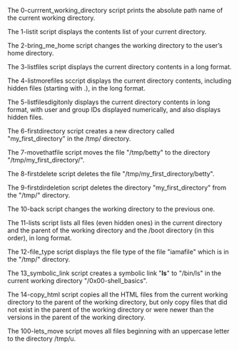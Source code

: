 The 0-currrent_working_directory script prints the absolute path name of the current working directory.

The 1-listit script displays the contents list of your current directory.

The 2-bring_me_home script changes the working directory to the user’s home directory.

The 3-listfiles script displays the current directory contents in a long format.

The 4-listmorefiles sccript displays the current directory contents, including hidden files (starting with .), in the long format.

The 5-listfilesdigitonly displays the current directory contents in long format, with user and group IDs displayed numerically, and also displays hidden files.

The 6-firstdirectory script creates a new directory called "my_first_directory" in the /tmp/ directory.

The 7-movethatfile script moves the file "/tmp/betty" to the directory "/tmp/my_first_directory/".

The 8-firstdelete script deletes the file "/tmp/my_first_directory/betty".

The 9-firstdirdeletion script deletes the directory "my_first_directory" from the "/tmp/" directory.

The 10-back script changes the working directory to the previous one.

The 11-lists script lists all files (even hidden ones) in the current directory and the parent of the working directory and the /boot directory (in this order), in long format.

The 12-file_type script displays the file type of the file "iamafile" which is in the "/tmp/" directory.

The 13_symbolic_link script creates a symbolic link "__ls__" to "/bin/ls" in the current working directory "/0x00-shell_basics".

The 14-copy_html script copies all the HTML files from the current working directory to the parent of the working directory, but only copy files that did not exist in the parent of the working directory or were newer than the versions in the parent of the working directory.

The 100-lets_move script moves all files beginning with an uppercase letter to the directory /tmp/u.
